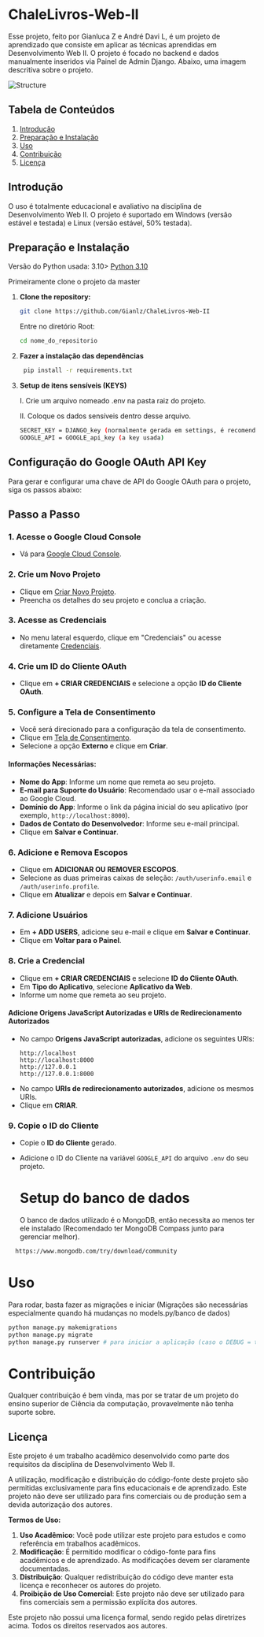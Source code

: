 # ChaleLivros-Web-II

Esse projeto, feito por Gianluca Z e André Davi L, é um projeto de aprendizado que consiste em aplicar as técnicas aprendidas em Desenvolvimento Web II. O projeto é focado no backend e dados manualmente inseridos via Painel de Admin Django. Abaixo, uma imagem descritiva sobre o projeto.

![Structure](https://github.com/user-attachments/assets/8aa5801b-6433-4280-a878-bd5cd664d3f8)

## Tabela de Conteúdos

1. [Introdução](#introdução)
2. [Preparação e Instalação](#preparação-e-instalação)
3. [Uso](#uso)
4. [Contribuição](#contribuição)
5. [Licença](#licença)

## Introdução

O uso é totalmente educacional e avaliativo na disciplina de Desenvolvimento Web II. O projeto é suportado em Windows (versão estável e testada) e Linux (versão estável, 50% testada).

## Preparação e Instalação

Versão do Python usada: 3.10> [Python 3.10](https://www.python.org/)

Primeiramente clone o projeto da master


1. **Clone the repository:**

   ```bash
   git clone https://github.com/Gianlz/ChaleLivros-Web-II
    ```
   Entre no diretório Root:

   ```bash
   cd nome_do_repositorio
    ```
2. **Fazer a instalação das dependências**
    ```bash
     pip install -r requirements.txt
    ```

 3. **Setup de itens sensíveis (KEYS)**

    I. Crie um arquivo nomeado .env na pasta raiz do projeto.
    
    II. Coloque os dados sensíveis dentro desse arquivo.

    ```bash
    SECRET_KEY = DJANGO_key (normalmente gerada em settings, é recomendável criar seu próprio core django e usar a própria key)
    GOOGLE_API = GOOGLE_api_key (a key usada)
     ```
  ## Configuração do Google OAuth API Key

Para gerar e configurar uma chave de API do Google OAuth para o projeto, siga os passos abaixo:

## Passo a Passo

### 1. Acesse o Google Cloud Console
- Vá para [Google Cloud Console](https://console.cloud.google.com/?hl=pt-br).

### 2. Crie um Novo Projeto
- Clique em [Criar Novo Projeto](https://console.cloud.google.com/projectcreate).
- Preencha os detalhes do seu projeto e conclua a criação.

### 3. Acesse as Credenciais
- No menu lateral esquerdo, clique em "Credenciais" ou acesse diretamente [Credenciais](https://console.cloud.google.com/apis/credentials).

### 4. Crie um ID do Cliente OAuth
- Clique em **+ CRIAR CREDENCIAIS** e selecione a opção **ID do Cliente OAuth**.

### 5. Configure a Tela de Consentimento
- Você será direcionado para a configuração da tela de consentimento.
- Clique em [Tela de Consentimento](https://console.cloud.google.com/apis/credentials/consent).
- Selecione a opção **Externo** e clique em **Criar**.

#### Informações Necessárias:
- **Nome do App**: Informe um nome que remeta ao seu projeto.
- **E-mail para Suporte do Usuário**: Recomendado usar o e-mail associado ao Google Cloud.
- **Domínio do App**: Informe o link da página inicial do seu aplicativo (por exemplo, `http://localhost:8000`).
- **Dados de Contato do Desenvolvedor**: Informe seu e-mail principal.
- Clique em **Salvar e Continuar**.

### 6. Adicione e Remova Escopos
- Clique em **ADICIONAR OU REMOVER ESCOPOS**.
- Selecione as duas primeiras caixas de seleção: `/auth/userinfo.email` e `/auth/userinfo.profile`.
- Clique em **Atualizar** e depois em **Salvar e Continuar**.

### 7. Adicione Usuários
- Em **+ ADD USERS**, adicione seu e-mail e clique em **Salvar e Continuar**.
- Clique em **Voltar para o Painel**.

### 8. Crie a Credencial
- Clique em **+ CRIAR CREDENCIAIS** e selecione **ID do Cliente OAuth**.
- Em **Tipo do Aplicativo**, selecione **Aplicativo da Web**.
- Informe um nome que remeta ao seu projeto.

#### Adicione Origens JavaScript Autorizadas e URIs de Redirecionamento Autorizados
- No campo **Origens JavaScript autorizadas**, adicione os seguintes URIs:
  ```plaintext
  http://localhost
  http://localhost:8000
  http://127.0.0.1
  http://127.0.0.1:8000
  ```
- No campo **URIs de redirecionamento autorizados**, adicione os mesmos URIs.
- Clique em **CRIAR**.

### 9. Copie o ID do Cliente
- Copie o **ID do Cliente** gerado.
- Adicione o ID do Cliente na variável `GOOGLE_API` do arquivo `.env` do seu projeto.

  # Setup do banco de dados

  O banco de dados utilizado é o MongoDB, então necessita ao menos ter ele instalado (Recomendado ter MongoDB Compass junto para gerenciar melhor).

``` bash
  https://www.mongodb.com/try/download/community
```
  
# Uso

Para rodar, basta fazer as migrações e iniciar (Migrações são necessárias especialmente quando há mudanças no models.py/banco de dados)

```bash
python manage.py makemigrations
python manage.py migrate
python manage.py runserver # para iniciar a aplicação (caso o DEBUG = true), senão rode python manage.py runserver --insecure, para não quebrar arquivos estáticos
```

# Contribuição

Qualquer contribuição é bem vinda, mas por se tratar de um projeto do ensino superior de Ciência da computação, provavelmente não tenha suporte sobre.

## Licença

Este projeto é um trabalho acadêmico desenvolvido como parte dos requisitos da disciplina de Desenvolvimento Web II. 

A utilização, modificação e distribuição do código-fonte deste projeto são permitidas exclusivamente para fins educacionais e de aprendizado. Este projeto não deve ser utilizado para fins comerciais ou de produção sem a devida autorização dos autores.

**Termos de Uso:**

1. **Uso Acadêmico**: Você pode utilizar este projeto para estudos e como referência em trabalhos acadêmicos.
2. **Modificação**: É permitido modificar o código-fonte para fins acadêmicos e de aprendizado. As modificações devem ser claramente documentadas.
3. **Distribuição**: Qualquer redistribuição do código deve manter esta licença e reconhecer os autores do projeto.
4. **Proibição de Uso Comercial**: Este projeto não deve ser utilizado para fins comerciais sem a permissão explícita dos autores.

Este projeto não possui uma licença formal, sendo regido pelas diretrizes acima. Todos os direitos reservados aos autores.

